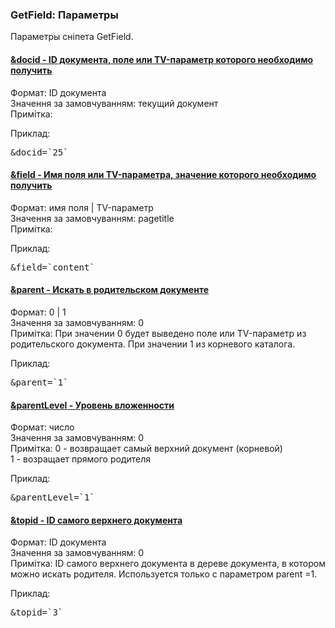 
<meta http-equiv="Content-Type" content="text/html; charset=utf-8">
<h3>GetField: Параметры </h3> 
Параметры сніпета GetField.	
<br>
<div class="panel-group accordion">
<div class="panel panel-default">
<div class="panel-heading">
<h4 class="panel-title"><a id="305"></a><a class="accordion-toggle collapsed" data-toggle="collapse" data-parent="#accordion" href="#collapse305"><span class="text-bold">&docid</span> - ID документа, поле или TV-параметр которого необходимо получить</a></h4>
</div>
<div id="collapse305" class="panel-collapse collapse">
<div class="panel-body">
<span class="text-bold">Формат:</span> ID документа<br>
<span class="text-bold">Значення за замовчуванням:</span> текущий документ<br>
<span class="text-bold">Примітка:</span> <br>
<p><span class="text-bold">Приклад:</span></p>
<pre class="brush: html;">&docid=`25`</pre>
</div>
</div>
</div>

<div class="panel panel-default">
<div class="panel-heading">
<h4 class="panel-title"><a id="306"></a><a class="accordion-toggle collapsed" data-toggle="collapse" data-parent="#accordion" href="#collapse306"><span class="text-bold">&field</span> - Имя поля или TV-параметра, значение которого необходимо получить</a></h4>
</div>
<div id="collapse306" class="panel-collapse collapse">
<div class="panel-body">
<span class="text-bold">Формат:</span> имя поля | TV-параметр<br>
<span class="text-bold">Значення за замовчуванням:</span> pagetitle<br>
<span class="text-bold">Примітка:</span> <br>
<p><span class="text-bold">Приклад:</span></p>
<pre class="brush: html;">&field=`content`</pre>
</div>
</div>
</div>

<div class="panel panel-default">
<div class="panel-heading">
<h4 class="panel-title"><a id="307"></a><a class="accordion-toggle collapsed" data-toggle="collapse" data-parent="#accordion" href="#collapse307"><span class="text-bold">&parent</span> - Искать в родительском документе</a></h4>
</div>
<div id="collapse307" class="panel-collapse collapse">
<div class="panel-body">
<span class="text-bold">Формат:</span> 0 | 1<br>
<span class="text-bold">Значення за замовчуванням:</span> 0<br>
<span class="text-bold">Примітка:</span> При значении 0 будет выведено поле или TV-параметр из родительского документа. При значении 1 из корневого каталога.<br>
<p><span class="text-bold">Приклад:</span></p>
<pre class="brush: html;">&parent=`1`</pre>
</div>
</div>
</div>

<div class="panel panel-default">
<div class="panel-heading">
<h4 class="panel-title"><a id="308"></a><a class="accordion-toggle collapsed" data-toggle="collapse" data-parent="#accordion" href="#collapse308"><span class="text-bold">&parentLevel</span> - Уровень вложенности</a></h4>
</div>
<div id="collapse308" class="panel-collapse collapse">
<div class="panel-body">
<span class="text-bold">Формат:</span> число<br>
<span class="text-bold">Значення за замовчуванням:</span> 0<br>
<span class="text-bold">Примітка:</span> 0 - возвращает самый верхний документ (корневой)<br>
1 - возращает прямого родителя<br>
<p><span class="text-bold">Приклад:</span></p>
<pre class="brush: html;">&parentLevel=`1`</pre>
</div>
</div>
</div>

<div class="panel panel-default">
<div class="panel-heading">
<h4 class="panel-title"><a id="309"></a><a class="accordion-toggle collapsed" data-toggle="collapse" data-parent="#accordion" href="#collapse309"><span class="text-bold">&topid</span> - ID самого верхнего документа</a></h4>
</div>
<div id="collapse309" class="panel-collapse collapse">
<div class="panel-body">
<span class="text-bold">Формат:</span> ID документа<br>
<span class="text-bold">Значення за замовчуванням:</span> 0<br>
<span class="text-bold">Примітка:</span> ID самого верхнего документа в дереве документа, в котором можно искать родителя. Используется только с параметром parent =1.<br>
<p><span class="text-bold">Приклад:</span></p>
<pre class="brush: html;">&topid=`3`</pre>
</div>
</div>
</div>

</div>